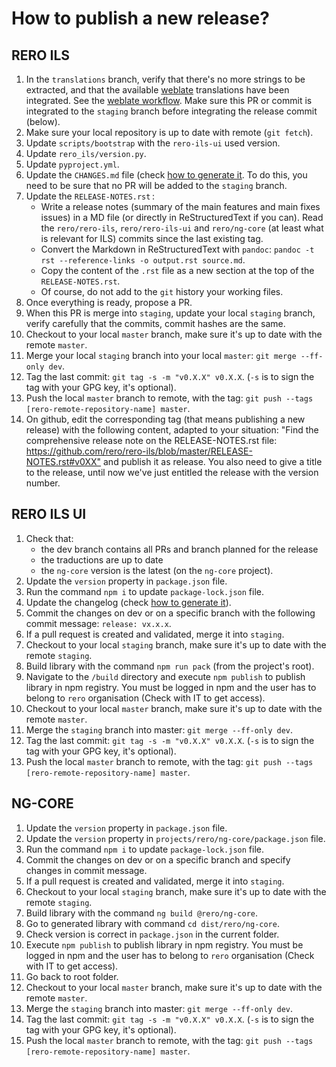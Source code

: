 # How to publish a new release?

## RERO ILS

1. In the `translations` branch, verify that there's no more strings to be
   extracted, and that the available [weblate][3] translations have been
   integrated. See the [weblate workflow][2]. Make sure this PR or commit is
   integrated to the `staging` branch before integrating the release commit
   (below).
1. Make sure your local repository is up to date with remote (`git fetch`).
1. Update `scripts/bootstrap` with the `rero-ils-ui` used version.
1. Update `rero_ils/version.py`.
1. Update `pyproject.yml`.
1. Update the `CHANGES.md` file (check [how to generate it][1]. To do this, you
   need to be sure that no PR will be added to the `staging` branch.
1. Update the `RELEASE-NOTES.rst` :
    - Write a release notes (summary of the main features and main fixes
      issues) in a MD file (or directly in ReStructuredText if you can). Read
      the `rero/rero-ils`, `rero/rero-ils-ui` and `rero/ng-core` (at least what
      is relevant for ILS) commits since the last existing tag.
    - Convert the Markdown in ReStructuredText with `pandoc`: `pandoc -t rst
      --reference-links -o output.rst source.md`.
    - Copy the content of the `.rst` file as a new section at the top of the
      `RELEASE-NOTES.rst`.
    - Of course, do not add to the `git` history your working files.
1. Once everything is ready, propose a PR.
1. When this PR is merge into `staging`, update your local `staging` branch, verify
   carefully that the commits, commit hashes are the same.
1. Checkout to your local `master` branch, make sure it's up to date with the
   remote `master`.
1. Merge your local `staging` branch into your local
   `master`: `git merge --ff-only dev`.
1. Tag the last commit: `git tag -s -m "v0.X.X" v0.X.X`. (`-s` is to sign the
   tag with your GPG key, it's optional).
1. Push the local `master` branch to remote, with the tag:
   `git push --tags [rero-remote-repository-name] master`.
1. On github, edit the corresponding tag (that means publishing a new release)
   with the following content, adapted to your situation: "Find the
   comprehensive release note on the RELEASE-NOTES.rst file:
   <https://github.com/rero/rero-ils/blob/master/RELEASE-NOTES.rst#v0XX"> and
   publish it as release. You also need to give a title to the release, until
   now we've just entitled the release with the version number.

[1]: /documentation/generate-changelog.md
[2]: /translations/translations-workflow.md
[3]: https://hosted.weblate.org/projects/rero_plus/

## RERO ILS UI

1. Check that:
   - the dev branch contains all PRs and branch planned for the release
   - the traductions are up to date
   - the `ng-core` version is the latest (on the `ng-core` project).
1. Update the `version` property in `package.json` file.
1. Run the command `npm i` to update `package-lock.json` file.
1. Update the changelog (check [how to generate it][1]).
1. Commit the changes on dev or on a specific branch with the following commit
   message: `release: vx.x.x`.
1. If a pull request is created and validated, merge it into `staging`.
1. Checkout to your local `staging` branch, make sure it's up to date with the
   remote `staging`.
1. Build library with the command `npm run pack` (from the project's root).
1. Navigate to the `/build` directory and execute `npm publish` to publish
   library in npm registry. You must be logged in npm and the user has to
   belong to `rero` organisation (Check with IT to get access).
1. Checkout to your local `master` branch, make sure it's up to date with the
   remote `master`.
1. Merge the `staging` branch into master: `git merge --ff-only dev`.
1. Tag the last commit: `git tag -s -m "v0.X.X" v0.X.X`. (`-s` is to sign the
   tag with your GPG key, it's optional).
1. Push the local `master` branch to remote, with the tag:
   `git push --tags [rero-remote-repository-name] master`.

## NG-CORE

1. Update the `version` property in `package.json` file.
1. Update the `version` property in `projects/rero/ng-core/package.json` file.
1. Run the command `npm i` to update `package-lock.json` file.
1. Commit the changes on dev or on a specific branch and specify changes in
   commit message.
1. If a pull request is created and validated, merge it into `staging`.
1. Checkout to your local `staging` branch, make sure it's up to date with the
   remote `staging`.
1. Build library with the command `ng build @rero/ng-core`.
1. Go to generated library with command `cd dist/rero/ng-core`.
1. Check version is correct in `package.json` in the current folder.
1. Execute `npm publish` to publish library in npm registry. You must be logged
   in npm and the user has to belong to `rero` organisation (Check with IT to
   get access).
1. Go back to root folder.
1. Checkout to your local `master` branch, make sure it's up to date with the
   remote `master`.
1. Merge the `staging` branch into master: `git merge --ff-only dev`.
1. Tag the last commit: `git tag -s -m "v0.X.X" v0.X.X`. (`-s` is to sign the
   tag with your GPG key, it's optional).
1. Push the local `master` branch to remote, with the tag:
   `git push --tags [rero-remote-repository-name] master`.
